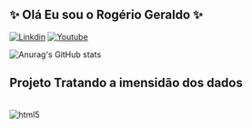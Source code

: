 ## ✨ Olá Eu sou o Rogério Geraldo ✨

[![Linkdin](https://img.shields.io/badge/LinkedIn-0077B5?style=for-the-badge&logo=linkedin&logoColor=white)](www.linkedin.com/in/rogério-geraldo-a4365b29a)
[![Youtube](https://img.shields.io/badge/YouTube-FF0000?style=for-the-badge&logo=youtube&logoColor=white)](https://www.youtube.com/@CursoInform%C3%A1tica-y9q)

![Anurag's GitHub stats](https://github-readme-stats.vercel.app/api?username=Rogeriobg&show_icons=true&theme=synthwave)

## Projeto Tratando a imensidão dos dados 

<div style="display: inline_block"><br/>
<img align="center" alt="html5" src="[https://img.shields.io/badge/HTML5-E34F26?style=for-the-badge&logo=html5&logoColor=white](https://img.shields.io/badge/Python-3776AB?style=for-the-badge&logo=python&logoColor=white)">

</div><br/>
